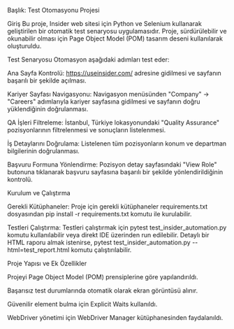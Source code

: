 Başlık: Test Otomasyonu Projesi

Giriş
Bu proje, Insider web sitesi için Python ve Selenium kullanarak geliştirilen bir otomatik test senaryosu uygulamasıdır. Proje, sürdürülebilir ve okunabilir olması için Page Object Model (POM) tasarım deseni kullanılarak oluşturuldu.

Test Senaryosu
Otomasyon aşağıdaki adımları test eder:

Ana Sayfa Kontrolü: https://useinsider.com/ adresine gidilmesi ve sayfanın başarılı bir şekilde açılması.

Kariyer Sayfası Navigasyonu: Navigasyon menüsünden "Company" -> "Careers" adımlarıyla kariyer sayfasına gidilmesi ve sayfanın doğru yüklendiğinin doğrulanması.

QA İşleri Filtreleme: İstanbul, Türkiye lokasyonundaki "Quality Assurance" pozisyonlarının filtrelenmesi ve sonuçların listelenmesi.

İş Detaylarını Doğrulama: Listelenen tüm pozisyonların konum ve departman bilgilerinin doğrulanması.

Başvuru Formuna Yönlendirme: Pozisyon detay sayfasındaki "View Role" butonuna tıklanarak başvuru sayfasına başarılı bir şekilde yönlendirildiğinin kontrolü.

Kurulum ve Çalıştırma

Gerekli Kütüphaneler: Proje için gerekli kütüphaneler requirements.txt dosyasından pip install -r requirements.txt komutu ile kurulabilir.

Testleri Çalıştırma: Testleri çalıştırmak için pytest test_insider_automation.py komutu kullanılabilir veya direkt IDE üzerinden run edilebilir. Detaylı bir HTML raporu almak istenirse, pytest test_insider_automation.py --html=test_report.html komutu çalıştırılabilir.

Proje Yapısı ve Ek Özellikler

Projeyi Page Object Model (POM) prensiplerine göre yapılandırıldı.

Başarısız test durumlarında otomatik olarak ekran görüntüsü alınır.

Güvenilir element bulma için Explicit Waits kullanıldı.

WebDriver yönetimi için WebDriver Manager kütüphanesinden faydalanıldı.
